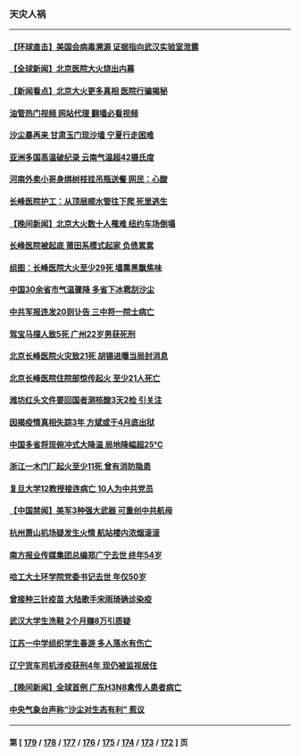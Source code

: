 ### 天灾人祸
---
#### [【环球直击】美国会病毒溯源 证据指向武汉实验室泄露](../../pages/ncid280/n13977149.md?04202045) 
#### [【全球新闻】北京医院大火烧出内幕](../../pages/ncid280/n13977147.md?04202045) 
#### [【新闻看点】北京大火更多真相 医院行骗揭秘](../../pages/ncid280/n13976826.md?04202045) 
#### [油管热门视频 网站代理 翻墙必看视频](http://138.2.39.72:81/youtube.html?epic-marker?04202045)
#### [沙尘暴再来 甘肃玉门现沙墙 宁夏行走困难](../../pages/ncid280/n13976897.md?04202045) 
#### [亚洲多国高温破纪录 云南气温超42摄氏度](../../pages/ncid280/n13976633.md?04202045) 
#### [河南外卖小哥身绑树枝挂吊瓶送餐 网民：心酸](../../pages/ncid280/n13976449.md?04202045) 
#### [长峰医院护工：从顶层顺水管往下爬 死里逃生](../../pages/ncid280/n13976359.md?04202045) 
#### [【晚间新闻】北京大火数十人罹难 纽约车场倒塌](../../pages/ncid280/n13976373.md?04202045) 
#### [长峰医院被起底 莆田系模式起家 负债累累](../../pages/ncid280/n13976247.md?04202045) 
#### [组图：长峰医院大火至少29死 墙熏黑飘焦味](../../pages/ncid280/n13976225.md?04202045) 
#### [中国30余省市气温骤降 多省下冰雹刮沙尘](../../pages/ncid280/n13976073.md?04202045) 
#### [中共军报连发20则讣告 三中将一院士病亡](../../pages/ncid280/n13976209.md?04202045) 
#### [驾宝马撞人致5死 广州22岁男获死刑](../../pages/ncid280/n13976071.md?04202045) 
#### [北京长峰医院火灾致21死 胡锡进曝当局封消息](../../pages/ncid280/n13975892.md?04202045) 
#### [北京长峰医院住院部惊传起火 至少21人死亡](../../pages/ncid280/n13975797.md?04202045) 
#### [潍坊红头文件要回国者测核酸3天2检 引关注](../../pages/ncid280/n13975635.md?04202045) 
#### [因揭疫情真相失踪3年 方斌或于4月底出狱](../../pages/ncid280/n13975636.md?04202045) 
#### [中国多省将现俯冲式大降温 局地降幅超25℃](../../pages/ncid280/n13975365.md?04202045) 
#### [浙江一木门厂起火至少11死 曾有消防隐患](../../pages/ncid280/n13975300.md?04202045) 
#### [复旦大学12教授接连病亡 10人为中共党员](../../pages/ncid280/n13975171.md?04202045) 
#### [【中国禁闻】美军3种强大武器 可重创中共航母](../../pages/ncid280/n13974864.md?04202045) 
#### [杭州萧山机场疑发生火情 航站楼内浓烟滚滚](../../pages/ncid280/n13974808.md?04202045) 
#### [南方报业传媒集团总编郑广宁去世 终年54岁](../../pages/ncid280/n13974639.md?04202045) 
#### [哈工大土环学院党委书记去世 年仅50岁](../../pages/ncid280/n13973878.md?04202045) 
#### [曾接种三针疫苗 大陆歌手宋雨琦确诊染疫](../../pages/ncid280/n13973539.md?04202045) 
#### [武汉大学生洗鞋 2个月赚8万引质疑](../../pages/ncid280/n13973648.md?04202045) 
#### [江苏一中学组织学生春游 多人落水有伤亡](../../pages/ncid280/n13973551.md?04202045) 
#### [辽宁货车司机涉疫获刑4年 现仍被监视居住](../../pages/ncid280/n13972341.md?04202045) 
#### [【晚间新闻】全球首例 广东H3N8禽传人患者病亡](../../pages/ncid280/n13971910.md?04202045) 
#### [中央气象台声称“沙尘对生态有利” 惹议](../../pages/ncid280/n13971520.md?04202045) 

---
#### 第 [ [179](./179.md?04202045) / [178](./178.md?04202045) / [177](./177.md?04202045) / [176](./176.md?04202045) / [175](./175.md?04202045) / [174](./174.md?04202045) / [173](./173.md?04202045) / [172](./172.md?04202045) ] 页
